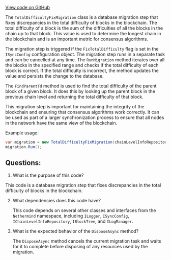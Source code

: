 [View code on GitHub](https://github.com/nethermindeth/nethermind/Nethermind.Init/Steps/Migrations/TotalDifficultyFixMigration.cs)

The `TotalDifficultyFixMigration` class is a database migration step that fixes discrepancies in the total difficulty of blocks in the blockchain. The total difficulty of a block is the sum of the difficulties of all the blocks in the chain up to that block. This value is used to determine the longest chain in the blockchain and is an important metric for consensus algorithms.

The migration step is triggered if the `FixTotalDifficulty` flag is set in the `ISyncConfig` configuration object. The migration step runs in a separate task and can be cancelled at any time. The `RunMigration` method iterates over all the blocks in the specified range and checks if the total difficulty of each block is correct. If the total difficulty is incorrect, the method updates the value and persists the change to the database.

The `FindParentTd` method is used to find the total difficulty of the parent block of a given block. It does this by looking up the parent block in the previous chain level and returning the total difficulty of that block.

This migration step is important for maintaining the integrity of the blockchain and ensuring that consensus algorithms work correctly. It can be used as part of a larger synchronization process to ensure that all nodes in the network have the same view of the blockchain. 

Example usage:

```csharp
var migration = new TotalDifficultyFixMigration(chainLevelInfoRepository, blockTree, syncConfig, logManager);
migration.Run();
```
## Questions: 
 1. What is the purpose of this code?
   
   This code is a database migration step that fixes discrepancies in the total difficulty of blocks in the blockchain.

2. What dependencies does this code have?
   
   This code depends on several other classes and interfaces from the `Nethermind` namespace, including `ILogger`, `ISyncConfig`, `IChainLevelInfoRepository`, `IBlockTree`, and `ILogManager`.

3. What is the expected behavior of the `DisposeAsync` method?
   
   The `DisposeAsync` method cancels the current migration task and waits for it to complete before disposing of any resources used by the migration.